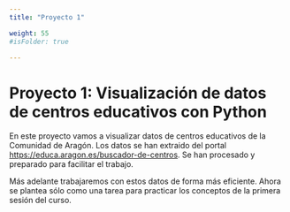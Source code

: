 ```yaml
---
title: "Proyecto 1"

weight: 55
#isFolder: true

---
```


# Proyecto 1: Visualización de datos de centros educativos con Python

En este proyecto vamos a visualizar datos de centros educativos de la Comunidad de Aragón. Los datos se han extraido del portal https://educa.aragon.es/buscador-de-centros. Se han procesado y preparado para facilitar el trabajo.

Más adelante trabajaremos con estos datos de forma más eficiente. Ahora se plantea sólo como una tarea para practicar los conceptos de la primera sesión del curso.